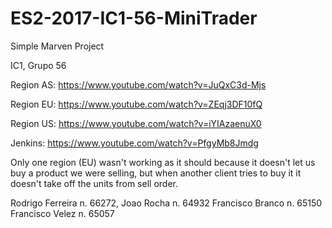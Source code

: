 # ES2-2017-IC1-56-MiniTrader
Simple Marven Project

IC1, Grupo 56

Region AS: https://www.youtube.com/watch?v=JuQxC3d-Mjs

Region EU: https://www.youtube.com/watch?v=ZEqj3DF10fQ

Region US: https://www.youtube.com/watch?v=iYIAzaenuX0

Jenkins: https://www.youtube.com/watch?v=PfgyMb8Jmdg

Only one region (EU) wasn't working as it should because it doesn't let us buy a product we were selling, but when another client tries to buy it it doesn't take off the units from sell order.

Rodrigo Ferreira n. 66272,
Joao Rocha n. 64932
Francisco Branco n. 65150
Francisco Velez n. 65057